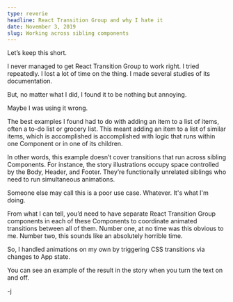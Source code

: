 ```yaml
---
type: reverie
headline: React Transition Group and why I hate it
date: November 3, 2019
slug: Working across sibling components
---
```


Let’s keep this short. 

I never managed to get React Transition Group to work right.  I tried repeatedly. I lost a lot of time on the thing. I made several studies of its documentation. 

But, no matter what I did, I found it to be nothing but annoying. 

Maybe I was using it wrong. 

The best examples I found had to do with adding an item to a list of items, often a to-do list or grocery list. This meant adding an item to a list of similar items, which is accomplished is accomplished with logic that runs within one Component or in one of its children.

In other words, this example doesn’t cover transitions that run across sibling Components. For instance, the story illustrations occupy space controlled by the Body, Header, and Footer. They’re functionally unrelated siblings who need to run simultaneous animations.

Someone else may call this is a poor use case. Whatever. It's what I'm doing.

From what I can tell, you’d need to have separate React Transition Group components in each of these Components to coordinate animated transitions between all of them. Number one, at no time was this obvious to me. Number two, this sounds like an absolutely horrible time.

So, I handled animations on my own by triggering CSS transitions via changes to App state.

You can see an example of the result in the story when you turn the text on and off. 

-j